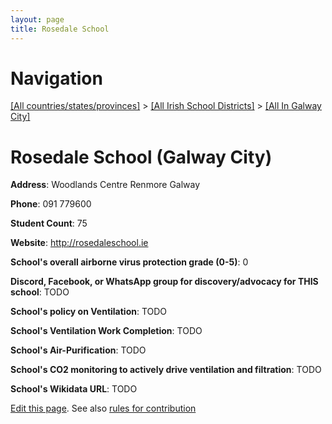 ```yaml
---
layout: page
title: Rosedale School
---
```

# Navigation

[[All countries/states/provinces]](../../..) > [[All Irish School Districts]](../..) > [[All In Galway City]](..)

# Rosedale School (Galway City)

**Address**: Woodlands Centre Renmore Galway

**Phone**: 091 779600

**Student Count**: 75

**Website**: <http://rosedaleschool.ie>

**School's overall airborne virus protection grade (0-5)**: 0

**Discord, Facebook, or WhatsApp group for discovery/advocacy for THIS school**: TODO

**School's policy on Ventilation**: TODO

**School's Ventilation Work Completion**: TODO

**School's Air-Purification**: TODO

**School's CO2 monitoring to actively drive ventilation and filtration**: TODO

**School's Wikidata URL**: TODO


[Edit this page](https://github.com/ventilate-schools/Ireland/edit/main/./Galway_City/Rosedale_School.md). See also [rules for contribution](../../../contribution-rules/)